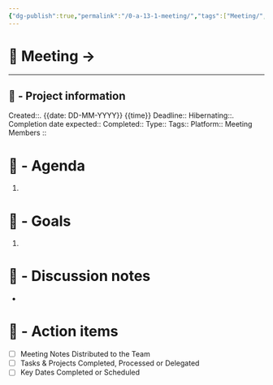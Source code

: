 ```yaml
---
{"dg-publish":true,"permalink":"/0-a-13-1-meeting/","tags":["Meeting/","gardenEntry"],"dgHomeLink":true,"dgPassFrontmatter":false}
---
```



# 🚀 Meeting -> 

---
## 📢 - Project information
Created::. {{date: DD-MM-YYYY}} {{time}}
Deadline:: 
Hibernating::. 
Completion date expected:: 
Completed:: 
Type:: 
Tags:: 
Platform:: 
Meeting Members :: 
# 📅 - Agenda
1. 
# 🎯 - Goals
1. 
# 📝 - Discussion notes
- 

# 💠 - Action items
- [ ] Meeting Notes Distributed to the Team
- [ ] Tasks & Projects Completed, Processed or Delegated
- [ ] Key Dates Completed or Scheduled
